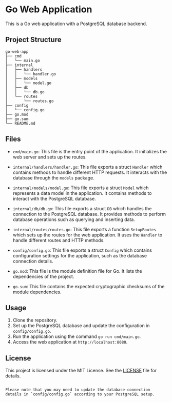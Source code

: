 # Go Web Application

This is a Go web application with a PostgreSQL database backend.

## Project Structure

```
go-web-app
├── cmd
│   └── main.go
├── internal
│   ├── handlers
│   │   └── handler.go
│   ├── models
│   │   └── model.go
│   ├── db
│   │   └── db.go
│   └── routes
│       └── routes.go
├── config
│   └── config.go
├── go.mod
├── go.sum
└── README.md
```

## Files

- `cmd/main.go`: This file is the entry point of the application. It initializes the web server and sets up the routes.

- `internal/handlers/handler.go`: This file exports a struct `Handler` which contains methods to handle different HTTP requests. It interacts with the database through the `models` package.

- `internal/models/model.go`: This file exports a struct `Model` which represents a data model in the application. It contains methods to interact with the PostgreSQL database.

- `internal/db/db.go`: This file exports a struct `DB` which handles the connection to the PostgreSQL database. It provides methods to perform database operations such as querying and inserting data.

- `internal/routes/routes.go`: This file exports a function `SetupRoutes` which sets up the routes for the web application. It uses the `Handler` to handle different routes and HTTP methods.

- `config/config.go`: This file exports a struct `Config` which contains configuration settings for the application, such as the database connection details.

- `go.mod`: This file is the module definition file for Go. It lists the dependencies of the project.

- `go.sum`: This file contains the expected cryptographic checksums of the module dependencies.

## Usage

1. Clone the repository.
2. Set up the PostgreSQL database and update the configuration in `config/config.go`.
3. Run the application using the command `go run cmd/main.go`.
4. Access the web application at `http://localhost:8080`.

## License

This project is licensed under the MIT License. See the [LICENSE](LICENSE) file for details.
```

Please note that you may need to update the database connection details in `config/config.go` according to your PostgreSQL setup.